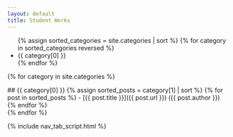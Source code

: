 ```yaml
---
layout: default
title: Student Works
---
```


<ul class="nav">
  {% assign sorted_categories = site.categories | sort %}
  {% for category in sorted_categories reversed %}
    <li class="nav_item">
      <a class="nav_link tab_link" id="{% if category[0] == "Hong Kong" %}default_active{% endif %}" onclick="open_tab(event, '{{ category[0] | downcase |  replace: " ", "-" }}')">{{ category[0] }}</a>
    </li>
  {% endfor %}
</ul>

{% for category in site.categories %}
<div id="{{ category[0] | downcase |  replace: " ", "-" }}" class="tab_content" markdown="1">
##  {{ category[0] }}
  {% assign sorted_posts = category[1] | sort %}
  {% for post in sorted_posts %}
  -  [{{ post.title }}]({{ post.url }}) ({{ post.author }})
  {% endfor %}
</div>
{% endfor %}

{% include nav_tab_script.html %}
